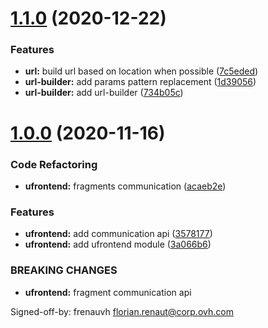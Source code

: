 # [1.1.0](https://github.com/ovh/manager/compare/@ovh-ux/ufrontend@1.0.0...@ovh-ux/ufrontend@1.1.0) (2020-12-22)


### Features

* **url:** build url based on location when possible ([7c5eded](https://github.com/ovh/manager/commit/7c5ededa5ad1c943ffc31b4aa5bf0f6b25d64e87))
* **url-builder:** add params pattern replacement ([1d39056](https://github.com/ovh/manager/commit/1d390567c671a5071706864fd1086648003e6456))
* **url-builder:** add url-builder ([734b05c](https://github.com/ovh/manager/commit/734b05c50198424fcfffc9917db47a2abb92be3d))



# [1.0.0](https://github.com/ovh/manager/compare/@ovh-ux/ufrontend@0.0.0...@ovh-ux/ufrontend@1.0.0) (2020-11-16)


### Code Refactoring

* **ufrontend:** fragments communication ([acaeb2e](https://github.com/ovh/manager/commit/acaeb2e9d1541e491c995fd41bb7cb0f6cd112ad))


### Features

* **ufrontend:** add communication api ([3578177](https://github.com/ovh/manager/commit/35781776e132fa0188ca662a8dfa84b84a296f35))
* **ufrontend:** add ufrontend module ([3a066b6](https://github.com/ovh/manager/commit/3a066b640ba40260f94587d36f9cc8075ced60cf))


### BREAKING CHANGES

* **ufrontend:** fragment communication api

Signed-off-by: frenauvh <florian.renaut@corp.ovh.com>



